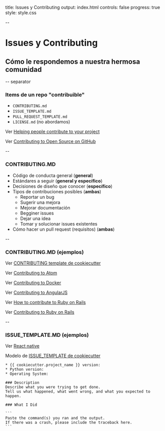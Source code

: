 title: Issues y Contributing
output: index.html
controls: false
progress: true
style: style.css

--
# Issues y Contributing
## Cómo le respondemos a nuestra hermosa comunidad

-- separator
### Items de un repo "contribuible"

* `CONTRIBUTING.md`
* `ISSUE_TEMPLATE.md`
* `PULL_REQUEST_TEMPLATE.md`
* `LICENSE.md` (no abordamos)

Ver [Helping people contribute to your project](https://help.github.com/articles/helping-people-contribute-to-your-project/)

Ver [Contributing to Open Source on GitHub](https://guides.github.com/activities/contributing-to-open-source/)

--
### CONTRIBUTING.MD

* Código de conducta general  (**general**)
* Estándares a seguir  (**general y específico**)
* Decisiones de diseño que conocer (**específico**)
* Tipos de contribuciones posibles (**ambas**)
    + Reportar un bug
    + Sugerir una mejora
    + Mejorar documentación
    + Begginer issues
    + Dejar una idea
    + Tomar y solucionar issues existentes
* Cómo hacer un pull request (requisitos) (**ambas**)

--
### CONTRIBUTING.MD (ejemplos)

Ver [CONTRIBUTING template de cookiecutter](https://github.com/audreyr/cookiecutter-pypackage/blob/master/CONTRIBUTING.rst)

Ver [Contributing to Atom](https://github.com/atom/atom/blob/master/CONTRIBUTING.md)

Ver [Contributing to Docker](https://github.com/docker/docker/blob/master/CONTRIBUTING.md)

Ver [Contributing to AngularJS](https://github.com/angular/angular.js/blob/master/CONTRIBUTING.md)

Ver [How to contribute to Ruby on Rails](https://github.com/rails/rails/blob/master/CONTRIBUTING.md)

Ver [Contributing to Ruby on Rails](http://edgeguides.rubyonrails.org/contributing_to_ruby_on_rails.html)

--
### ISSUE_TEMPLATE.MD (ejemplos)

Ver [React native](https://github.com/facebook/react-native/issues/new)

Modelo de [ISSUE_TEMPLATE de cookiecutter](https://github.com/audreyr/cookiecutter-pypackage/blob/master/.github/ISSUE_TEMPLATE.md)

    * {{ cookiecutter.project_name }} version:
    * Python version:
    * Operating System:

    ### Description
    Describe what you were trying to get done.
    Tell us what happened, what went wrong, and what you expected to happen.

    ### What I Did

    ```
    Paste the command(s) you ran and the output.
    If there was a crash, please include the traceback here.
    ```
